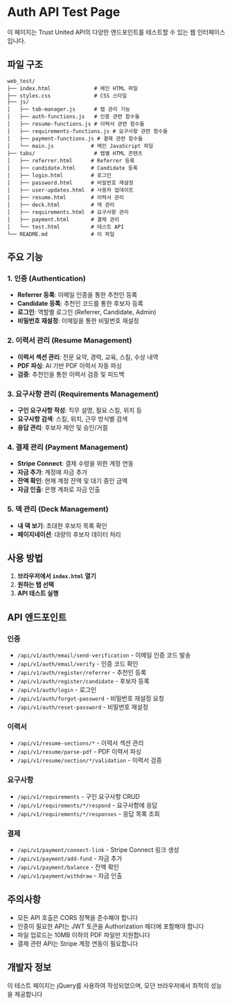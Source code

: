 # Auth API Test Page

이 페이지는 Trust United API의 다양한 엔드포인트를 테스트할 수 있는 웹 인터페이스입니다.

## 파일 구조

```
web_test/
├── index.html              # 메인 HTML 파일
├── styles.css              # CSS 스타일
├── js/
│   ├── tab-manager.js      # 탭 관리 기능
│   ├── auth-functions.js   # 인증 관련 함수들
│   ├── resume-functions.js # 이력서 관련 함수들
│   ├── requirements-functions.js # 요구사항 관련 함수들
│   ├── payment-functions.js # 결제 관련 함수들
│   └── main.js            # 메인 JavaScript 파일
├── tabs/                   # 탭별 HTML 콘텐츠
│   ├── referrer.html      # Referrer 등록
│   ├── candidate.html     # Candidate 등록
│   ├── login.html         # 로그인
│   ├── password.html      # 비밀번호 재설정
│   ├── user-updates.html  # 사용자 업데이트
│   ├── resume.html        # 이력서 관리
│   ├── deck.html          # 덱 관리
│   ├── requirements.html  # 요구사항 관리
│   ├── payment.html       # 결제 관리
│   └── test.html          # 테스트 API
└── README.md              # 이 파일
```

## 주요 기능

### 1. 인증 (Authentication)
- **Referrer 등록**: 이메일 인증을 통한 추천인 등록
- **Candidate 등록**: 추천인 코드를 통한 후보자 등록
- **로그인**: 역할별 로그인 (Referrer, Candidate, Admin)
- **비밀번호 재설정**: 이메일을 통한 비밀번호 재설정

### 2. 이력서 관리 (Resume Management)
- **이력서 섹션 관리**: 전문 요약, 경력, 교육, 스킬, 수상 내역
- **PDF 파싱**: AI 기반 PDF 이력서 자동 파싱
- **검증**: 추천인을 통한 이력서 검증 및 피드백

### 3. 요구사항 관리 (Requirements Management)
- **구인 요구사항 작성**: 직무 설명, 필요 스킬, 위치 등
- **요구사항 검색**: 스킬, 위치, 근무 방식별 검색
- **응답 관리**: 후보자 제안 및 승인/거절

### 4. 결제 관리 (Payment Management)
- **Stripe Connect**: 결제 수령을 위한 계정 연동
- **자금 추가**: 계정에 자금 추가
- **잔액 확인**: 현재 계정 잔액 및 대기 중인 금액
- **자금 인출**: 은행 계좌로 자금 인출

### 5. 덱 관리 (Deck Management)
- **내 덱 보기**: 초대한 후보자 목록 확인
- **페이지네이션**: 대량의 후보자 데이터 처리

## 사용 방법

1. **브라우저에서 `index.html` 열기**
2. **원하는 탭 선택**
3. **API 테스트 실행**

## API 엔드포인트

### 인증
- `/api/v1/auth/email/send-verification` - 이메일 인증 코드 발송
- `/api/v1/auth/email/verify` - 인증 코드 확인
- `/api/v1/auth/register/referrer` - 추천인 등록
- `/api/v1/auth/register/candidate` - 후보자 등록
- `/api/v1/auth/login` - 로그인
- `/api/v1/auth/forgot-password` - 비밀번호 재설정 요청
- `/api/v1/auth/reset-password` - 비밀번호 재설정

### 이력서
- `/api/v1/resume-sections/*` - 이력서 섹션 관리
- `/api/v1/resume/parse-pdf` - PDF 이력서 파싱
- `/api/v1/resume/section/*/validation` - 이력서 검증

### 요구사항
- `/api/v1/requirements` - 구인 요구사항 CRUD
- `/api/v1/requirements/*/respond` - 요구사항에 응답
- `/api/v1/requirements/*/responses` - 응답 목록 조회

### 결제
- `/api/v1/payment/connect-link` - Stripe Connect 링크 생성
- `/api/v1/payment/add-fund` - 자금 추가
- `/api/v1/payment/balance` - 잔액 확인
- `/api/v1/payment/withdraw` - 자금 인출

## 주의사항

- 모든 API 호출은 CORS 정책을 준수해야 합니다
- 인증이 필요한 API는 JWT 토큰을 Authorization 헤더에 포함해야 합니다
- 파일 업로드는 10MB 이하의 PDF 파일만 지원합니다
- 결제 관련 API는 Stripe 계정 연동이 필요합니다

## 개발자 정보

이 테스트 페이지는 jQuery를 사용하여 작성되었으며, 모던 브라우저에서 최적의 성능을 제공합니다
